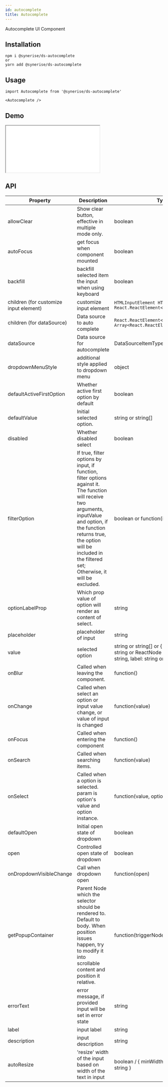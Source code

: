```yaml
---
id: autocomplete
title: Autocomplete
---
```


Autocomplete UI Component

## Installation

```
npm i @synerise/ds-autocomplete
or
yarn add @synerise/ds-autocomplete
```

## Usage

```
import Autocomplete from '@synerise/ds-autocomplete'

<Autocomplete />

```

## Demo

<iframe src="/storybook-static/iframe.html?id=components-autocomplete--default"></iframe>

## API

| Property                               | Description                                                                                                                                                                                                                                              | Type                                                                                                                    | Default                                             |
| -------------------------------------- | -------------------------------------------------------------------------------------------------------------------------------------------------------------------------------------------------------------------------------------------------------- | ----------------------------------------------------------------------------------------------------------------------- | --------------------------------------------------- |
| allowClear                             | Show clear button, effective in multiple mode only.                                                                                                                                                                                                      | boolean                                                                                                                 |`false`                                              |
| autoFocus                              | get focus when component mounted                                                                                                                                                                                                                         | boolean                                                                                                                 |`false`                                              |
| backfill                               | backfill selected item the input when using keyboard                                                                                                                                                                                                     | boolean                                                                                                                 |`false`                                              |
| children (for customize input element) | customize input element                                                                                                                                                                                                                                  | `HTMLInputElement HTMLTextAreaElement React.ReactElement<InputProps>`                                                     | <Input />                                           |
| children (for dataSource)              | Data source to auto complete                                                                                                                                                                                                                             | `React.ReactElement<OptionProps> Array<React.ReactElement<OptionProps>>`                                                  | -                                                   |
| dataSource                             | Data source for autocomplete                                                                                                                                                                                                                             | DataSourceItemType[]                                                                                                    | -                                                   |
| dropdownMenuStyle                      | additional style applied to dropdown menu                                                                                                                                                                                                                | object                                                                                                                  |                                                     |
| defaultActiveFirstOption               | Whether active first option by default                                                                                                                                                                                                                   | boolean                                                                                                                 | `true`                                               |
| defaultValue                           | Initial selected option.                                                                                                                                                                                                                                 | string or string[]                                                                                                      | -                                                   |
| disabled                               | Whether disabled select                                                                                                                                                                                                                                  | boolean                                                                                                                 |`false`                                              |
| filterOption                           | If true, filter options by input, if function, filter options against it. The function will receive two arguments, inputValue and option, if the function returns true, the option will be included in the filtered set; Otherwise, it will be excluded. | boolean or function(inputValue, option)                                                                                 | `true`                                               |
| optionLabelProp                        | Which prop value of option will render as content of select.                                                                                                                                                                                             | string                                                                                                                  | children                                            |
| placeholder                            | placeholder of input                                                                                                                                                                                                                                     | string                                                                                                                  | -                                                   |
| value                                  | selected option                                                                                                                                                                                                                                          | string or string[] or { key: string, label: string or ReactNode } or Array<{ key: string, label: string or ReactNode }> | -                                                   |
| onBlur                                 | Called when leaving the component.                                                                                                                                                                                                                       | function()                                                                                                              | -                                                   |
| onChange                               | Called when select an option or input value change, or value of input is changed                                                                                                                                                                         | function(value)                                                                                                         | -                                                   |
| onFocus                                | Called when entering the component                                                                                                                                                                                                                       | function()                                                                                                              | -                                                   |
| onSearch                               | Called when searching items.                                                                                                                                                                                                                             | function(value)                                                                                                         | -                                                   |
| onSelect                               | Called when a option is selected. param is option's value and option instance.                                                                                                                                                                           | function(value, option)                                                                                                 | -                                                   |
| defaultOpen                            | Initial open state of dropdown                                                                                                                                                                                                                           | boolean                                                                                                                 | -                                                   |
| open                                   | Controlled open state of dropdown                                                                                                                                                                                                                        | boolean                                                                                                                 | -                                                   |
| onDropdownVisibleChange                | Call when dropdown open                                                                                                                                                                                                                                  | function(open)                                                                                                          | -                                                   |
| getPopupContainer                      | Parent Node which the selector should be rendered to. Default to body. When position issues happen, try to modify it into scrollable content and position it relative.                                                                                   | function(triggerNode)                                                                                                   | document.querySelector(`.ant-select-auto-complete`) |
| errorText                              | error message, if provided input will be set in error state                                                                                                                                                                                              | string                                                                                                                  | -                                                   |
| label                                  | input label                                                                                                                                                                                                                                              | string                                                                                                                  | -                                                   |
| description                            | input description                                                                                                                                                                                                                                        | string                                                                                                                  | -                                                   |
| autoResize                             | 'resize' width of the input based on width of the text in input                                                                                                                                                                                          | boolean / { minWidth: string; maxWidth: string }                                                                        | `false` | minWidth: '', maxWidth: ''                |

